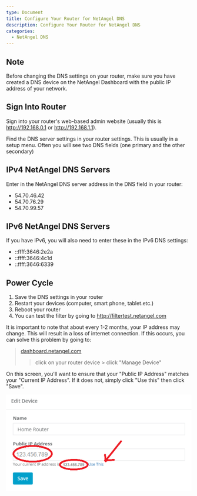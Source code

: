 ```yaml
---
type: Document
title: Configure Your Router for NetAngel DNS
description: Configure Your Router for NetAngel DNS
categories:
  - NetAngel DNS
---
```

## Note

Before changing the DNS settings on your router, make sure you have created a DNS device on the NetAngel Dashboard with the public IP address of your network.

## Sign Into Router

Sign into your router's web-based admin website (usually this is <http://192.168.0.1> or <http://192.168.1.1>).

Find the DNS server settings in your router settings.  This is usually in a setup menu.  Often you will see two DNS fields (one primary and the other secondary)

## IPv4 NetAngel DNS Servers

Enter in the NetAngel DNS server address in the DNS field in your router:

* 54.70.46.42
* 54.70.76.29
* 54.70.99.57

## IPv6 NetAngel DNS Servers

If you have IPv6, you will also need to enter these in the IPv6 DNS settings:

* ::ffff:3646:2e2a
* ::ffff:3646:4c1d
* ::ffff:3646:6339

## Power Cycle

1. Save the DNS settings in your router
2. Restart your devices (computer, smart phone, tablet.etc.)
3. Reboot your router
4. You can test the filter by going to <http://filtertest.netangel.com>

It is important to note that about every 1-2 months, your IP address may change. This will result in a loss of internet connection. If this occurs, you can solve this problem by going to:

>
>
> [dashboard.netangel.com](dashboard.netangel.com)
>
>  > click on your router device > click "Manage Device"

On this screen, you'll want to ensure that your "Public IP Address" matches your "Current IP Address". If it does not, simply click "Use this" then click "Save".

![Public IP Address](/img/uploads/25x2o3ddwajzvs5zu8e7g16nuwhlg9bf83jxd77sys182c4n79-1.png)
